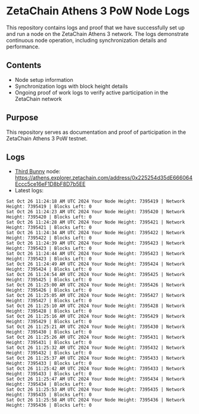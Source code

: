 # ZetaChain Athens 3 PoW Node Logs
This repository contains logs and proof that we have successfully set up and run a node on the ZetaChain Athens 3 network. The logs demonstrate continuous node operation, including synchronization details and performance.

## Contents
- Node setup information
- Synchronization logs with block height details
- Ongoing proof of work logs to verify active participation in the ZetaChain network

## Purpose
This repository serves as documentation and proof of participation in the ZetaChain Athens 3 PoW testnet.

## Logs

- [Third Bunny](https://thirdbunny.xyz/) node: https://athens.explorer.zetachain.com/address/0x225254d35dE666064Eccc5ce16eF1D8bF8D7b5EE
- Latest logs:
```
Sat Oct 26 11:24:18 AM UTC 2024 Your Node Height: 7395419 | Network Height: 7395419 | Blocks Left: 0
Sat Oct 26 11:24:23 AM UTC 2024 Your Node Height: 7395420 | Network Height: 7395420 | Blocks Left: 0
Sat Oct 26 11:24:28 AM UTC 2024 Your Node Height: 7395421 | Network Height: 7395421 | Blocks Left: 0
Sat Oct 26 11:24:34 AM UTC 2024 Your Node Height: 7395422 | Network Height: 7395422 | Blocks Left: 0
Sat Oct 26 11:24:39 AM UTC 2024 Your Node Height: 7395423 | Network Height: 7395423 | Blocks Left: 0
Sat Oct 26 11:24:44 AM UTC 2024 Your Node Height: 7395423 | Network Height: 7395423 | Blocks Left: 0
Sat Oct 26 11:24:49 AM UTC 2024 Your Node Height: 7395424 | Network Height: 7395424 | Blocks Left: 0
Sat Oct 26 11:24:54 AM UTC 2024 Your Node Height: 7395425 | Network Height: 7395425 | Blocks Left: 0
Sat Oct 26 11:25:00 AM UTC 2024 Your Node Height: 7395426 | Network Height: 7395426 | Blocks Left: 0
Sat Oct 26 11:25:05 AM UTC 2024 Your Node Height: 7395427 | Network Height: 7395427 | Blocks Left: 0
Sat Oct 26 11:25:10 AM UTC 2024 Your Node Height: 7395428 | Network Height: 7395428 | Blocks Left: 0
Sat Oct 26 11:25:16 AM UTC 2024 Your Node Height: 7395429 | Network Height: 7395429 | Blocks Left: 0
Sat Oct 26 11:25:21 AM UTC 2024 Your Node Height: 7395430 | Network Height: 7395430 | Blocks Left: 0
Sat Oct 26 11:25:26 AM UTC 2024 Your Node Height: 7395431 | Network Height: 7395431 | Blocks Left: 0
Sat Oct 26 11:25:32 AM UTC 2024 Your Node Height: 7395432 | Network Height: 7395432 | Blocks Left: 0
Sat Oct 26 11:25:37 AM UTC 2024 Your Node Height: 7395433 | Network Height: 7395433 | Blocks Left: 0
Sat Oct 26 11:25:42 AM UTC 2024 Your Node Height: 7395433 | Network Height: 7395433 | Blocks Left: 0
Sat Oct 26 11:25:47 AM UTC 2024 Your Node Height: 7395434 | Network Height: 7395434 | Blocks Left: 0
Sat Oct 26 11:25:53 AM UTC 2024 Your Node Height: 7395435 | Network Height: 7395435 | Blocks Left: 0
Sat Oct 26 11:25:58 AM UTC 2024 Your Node Height: 7395436 | Network Height: 7395436 | Blocks Left: 0
```
